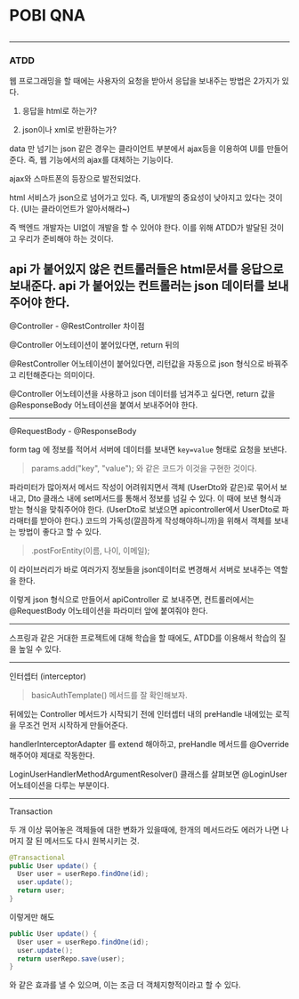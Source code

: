 # POBI QNA

##

---
### ATDD

웹 프로그래밍을 할 때에는 사용자의 요청을 받아서 응답을 보내주는 방법은 2가지가 있다.

1. 응답을 html로 하는가?

2. json이나 xml로 반환하는가?

data 만 넘기는 json 같은 경우는 클라이언트 부분에서 ajax등을 이용하여 UI를 만들어준다.
즉, 웹 기능에서의 ajax를 대체하는 기능이다.

ajax와 스마트폰의 등장으로 발전되었다.

html 서비스가 json으로 넘어가고 있다. 즉, UI개발의 중요성이 낮아지고 있다는 것이다.
(UI는 클라이언트가 알아서해라~)

즉 백엔드 개발자는 UI없이 개발을 할 수 있어야 한다.
이를 위해 ATDD가 발달된 것이고 우리가 준비해야 하는 것이다.

api 가 붙어있지 않은 컨트롤러들은 html문서를 응답으로 보내준다.
api 가 붙어있는 컨트롤러는 json 데이터를 보내주어야 한다.
---
@Controller - @RestController 차이점

@Controller 어노테이션이 붙어있다면, return 뒤의

@RestController 어노테이션이 붙어있다면, 리턴값을 자동으로 json 형식으로 바꿔주고 리턴해준다는 의미이다.

@Controller 어노테이션을 사용하고 json 데이터를 넘겨주고 싶다면, return 값을
@ResponseBody 어노테이션을 붙여서 보내주어야 한다.

---
@RequestBody - @ResponseBody

form tag 에 정보를 적어서 서버에 데이터를 보내면 `key=value` 형태로 요청을 보낸다.

> params.add("key", "value"); 와 같은 코드가 이것을 구현한 것이다.

파라미터가 많아져서 메서드 작성이 어려워지면서 객체 (UserDto와 같은)로 묶어서 보내고,
Dto 클래스 내에 set메서드를 통해서 정보를 넘길 수 있다. 이 때에 보낸 형식과 받는 형식을 맞춰주어야 한다. (UserDto로 보냈으면 apicontroller에서 UserDto로 파라매터를 받아야 한다.)
코드의 가독성(깔끔하게 작성해야하니까)을 위해서 객체를 보내는 방법이 좋다고 할 수 있다.

> .postForEntity(이름, 나이, 이메일);

이 라이브러리가 바로 여러가지 정보들을 json데이터로 변경해서 서버로 보내주는 역할을 한다.

이렇게 json 형식으로 만들어서 apiController 로 보내주면, 컨트롤러에서는 @RequestBody 어노테이션을 파라미터 앞에 붙여줘야 한다.

---
스프링과 같은 거대한 프로젝트에 대해 학습을 할 때에도, ATDD를 이용해서 학습의 질을 높일 수 있다.

---
인터셉터 (interceptor)

> basicAuthTemplate() 메서드를 잘 확인해보자.

뒤에있는 Controller 메서드가 시작되기 전에
인터셉터 내의 preHandle 내에있는 로직을 무조건 먼저 시작하게 만들어준다.

handlerInterceptorAdapter 를 extend 해야하고,
preHandle 메서드를 @Override 해주어야 제대로 작동한다.

LoginUserHandlerMethodArgumentResolver() 클래스를 살펴보면 @LoginUser 어노테이션을 다루는 부분이다.

---
Transaction

두 개 이상 묶어놓은 객체들에 대한 변화가 있을때에, 한개의 메서드라도 에러가 나면 나머지 잘 된 메서드도 다시 원복시키는 것.

```java
@Transactional
public User update() {
  User user = userRepo.findOne(id);
  user.update();
  return user;
}
```

이렇게만 해도

```java
public User update() {
  User user = userRepo.findOne(id);
  user.update();
  return userRepo.save(user);
}
```

와 같은 효과를 낼 수 있으며, 이는 조금 더 객체지향적이라고 할 수 있다.
